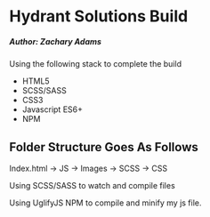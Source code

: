 # Hydrant Solutions Build

##### Author: Zachary Adams
Using the following stack to complete the build
- HTML5
- SCSS/SASS
- CSS3
- Javascript ES6+
- NPM

## Folder Structure Goes As Follows

Index.html
-> JS
-> Images
-> SCSS
-> CSS

Using SCSS/SASS to watch and compile files

Using UglifyJS NPM to compile and minify my js file.
